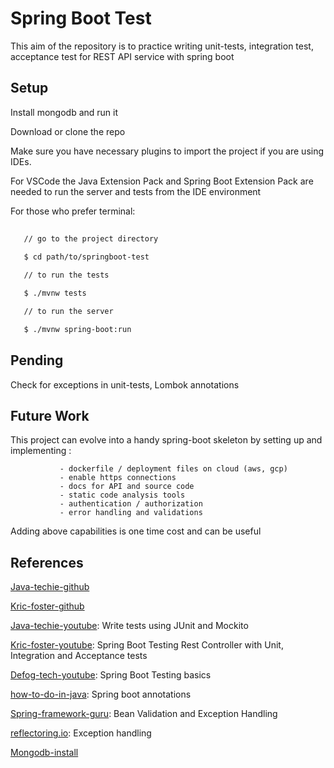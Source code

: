 # Spring Boot Test

This aim of the repository is to practice writing unit-tests, integration test, acceptance test for REST API service with spring boot

## Setup 

Install mongodb and run it

Download or clone the repo 

Make sure you have necessary plugins to import the project if you are using IDEs. 

For VSCode the Java Extension Pack and Spring Boot Extension Pack are needed to run
the server and tests from the IDE environment

For those who prefer terminal: 
```bash
  
   // go to the project directory 
  
   $ cd path/to/springboot-test 

   // to run the tests

   $ ./mvnw tests   

   // to run the server 

   $ ./mvnw spring-boot:run
 ```  


## Pending 

Check for exceptions in unit-tests, Lombok annotations


## Future Work

This project can evolve into a handy spring-boot skeleton by setting up and implementing : 

               - dockerfile / deployment files on cloud (aws, gcp)
               - enable https connections
               - docs for API and source code
               - static code analysis tools 
               - authentication / authorization  
               - error handling and validations


Adding above capabilities is one time cost and can be useful 



## References 

[Java-techie-github](https://github.com/Java-Techie-jt/spring-boot-mockito)


[Kric-foster-github](https://github.com/kriscfoster/spring-boot-testing-pyramid/)

 
[Java-techie-youtube](https://www.youtube.com/watch?v=kXhYu939_5s): Write tests using JUnit and Mockito
 

[Kric-foster-youtube](https://www.youtube.com/watch?v=aEW8ZH6wj2o): Spring Boot Testing Rest Controller with Unit, Integration and Acceptance tests


[Defog-tech-youtube](https://www.youtube.com/watch?v=Ekr4jxOIf4c): Spring Boot Testing basics


 
[how-to-do-in-java](https://howtodoinjava.com/spring-boot2/testing/springboottest-annotation/): Spring boot annotations


[Spring-framework-guru](https://springframework.guru/blog/): Bean Validation and Exception Handling 


[reflectoring.io](https://reflectoring.io/spring-boot-exception-handling/): Exception handling


[Mongodb-install](https://docs.mongodb.com/manual/tutorial/install-mongodb-on-ubuntu/)
